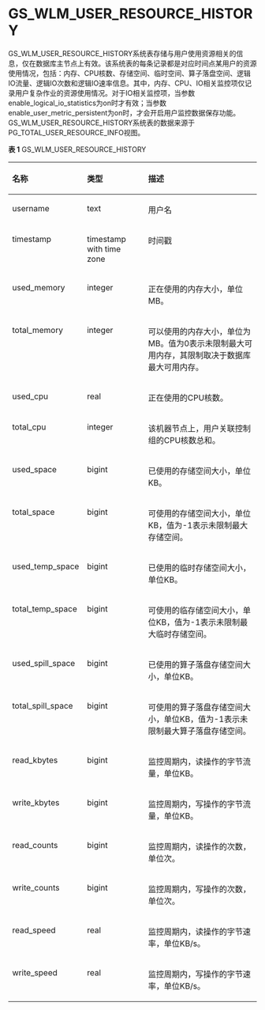 # GS\_WLM\_USER\_RESOURCE\_HISTORY<a name="ZH-CN_TOPIC_0242385792"></a>

GS\_WLM\_USER\_RESOURCE\_HISTORY系统表存储与用户使用资源相关的信息，仅在数据库主节点上有效。该系统表的每条记录都是对应时间点某用户的资源使用情况，包括：内存、CPU核数、存储空间、临时空间、算子落盘空间、逻辑IO流量、逻辑IO次数和逻辑IO速率信息。其中，内存、CPU、IO相关监控项仅记录用户复杂作业的资源使用情况。对于IO相关监控项，当参数enable\_logical\_io\_statistics为on时才有效；当参数enable\_user\_metric\_persistent为on时，才会开启用户监控数据保存功能。GS\_WLM\_USER\_RESOURCE\_HISTORY系统表的数据来源于PG\_TOTAL\_USER\_RESOURCE\_INFO视图。

**表 1**  GS\_WLM\_USER\_RESOURCE\_HISTORY

<a name="zh-cn_topic_0237122265_table15633834175114"></a>
<table><thead align="left"><tr id="zh-cn_topic_0237122265_row17633143412517"><th class="cellrowborder" valign="top" width="20.42204220422042%" id="mcps1.2.4.1.1"><p id="zh-cn_topic_0237122265_p53185310511"><a name="zh-cn_topic_0237122265_p53185310511"></a><a name="zh-cn_topic_0237122265_p53185310511"></a>名称</p>
</th>
<th class="cellrowborder" valign="top" width="26.092609260926093%" id="mcps1.2.4.1.2"><p id="zh-cn_topic_0237122265_p1463383485112"><a name="zh-cn_topic_0237122265_p1463383485112"></a><a name="zh-cn_topic_0237122265_p1463383485112"></a>类型</p>
</th>
<th class="cellrowborder" valign="top" width="53.48534853485349%" id="mcps1.2.4.1.3"><p id="zh-cn_topic_0237122265_p186331534145111"><a name="zh-cn_topic_0237122265_p186331534145111"></a><a name="zh-cn_topic_0237122265_p186331534145111"></a>描述</p>
</th>
</tr>
</thead>
<tbody><tr id="zh-cn_topic_0237122265_row1563313416518"><td class="cellrowborder" valign="top" width="20.42204220422042%" headers="mcps1.2.4.1.1 "><p id="zh-cn_topic_0237122265_p16634133417511"><a name="zh-cn_topic_0237122265_p16634133417511"></a><a name="zh-cn_topic_0237122265_p16634133417511"></a>username</p>
</td>
<td class="cellrowborder" valign="top" width="26.092609260926093%" headers="mcps1.2.4.1.2 "><p id="zh-cn_topic_0237122265_p563483485115"><a name="zh-cn_topic_0237122265_p563483485115"></a><a name="zh-cn_topic_0237122265_p563483485115"></a>text</p>
</td>
<td class="cellrowborder" valign="top" width="53.48534853485349%" headers="mcps1.2.4.1.3 "><p id="zh-cn_topic_0237122265_p86341934145113"><a name="zh-cn_topic_0237122265_p86341934145113"></a><a name="zh-cn_topic_0237122265_p86341934145113"></a>用户名</p>
</td>
</tr>
<tr id="zh-cn_topic_0237122265_row56348346517"><td class="cellrowborder" valign="top" width="20.42204220422042%" headers="mcps1.2.4.1.1 "><p id="zh-cn_topic_0237122265_p16634634135117"><a name="zh-cn_topic_0237122265_p16634634135117"></a><a name="zh-cn_topic_0237122265_p16634634135117"></a>timestamp</p>
</td>
<td class="cellrowborder" valign="top" width="26.092609260926093%" headers="mcps1.2.4.1.2 "><p id="zh-cn_topic_0237122265_p863415348515"><a name="zh-cn_topic_0237122265_p863415348515"></a><a name="zh-cn_topic_0237122265_p863415348515"></a>timestamp with time zone</p>
</td>
<td class="cellrowborder" valign="top" width="53.48534853485349%" headers="mcps1.2.4.1.3 "><p id="zh-cn_topic_0237122265_p86348343514"><a name="zh-cn_topic_0237122265_p86348343514"></a><a name="zh-cn_topic_0237122265_p86348343514"></a>时间戳</p>
</td>
</tr>
<tr id="zh-cn_topic_0237122265_row13634143413512"><td class="cellrowborder" valign="top" width="20.42204220422042%" headers="mcps1.2.4.1.1 "><p id="zh-cn_topic_0237122265_p96344345511"><a name="zh-cn_topic_0237122265_p96344345511"></a><a name="zh-cn_topic_0237122265_p96344345511"></a>used_memory</p>
</td>
<td class="cellrowborder" valign="top" width="26.092609260926093%" headers="mcps1.2.4.1.2 "><p id="zh-cn_topic_0237122265_p16634234165117"><a name="zh-cn_topic_0237122265_p16634234165117"></a><a name="zh-cn_topic_0237122265_p16634234165117"></a>integer</p>
</td>
<td class="cellrowborder" valign="top" width="53.48534853485349%" headers="mcps1.2.4.1.3 "><p id="zh-cn_topic_0237122265_p263473418512"><a name="zh-cn_topic_0237122265_p263473418512"></a><a name="zh-cn_topic_0237122265_p263473418512"></a>正在使用的内存大小，单位MB。</p>
</td>
</tr>
<tr id="zh-cn_topic_0237122265_row126341834205118"><td class="cellrowborder" valign="top" width="20.42204220422042%" headers="mcps1.2.4.1.1 "><p id="zh-cn_topic_0237122265_p2634123411519"><a name="zh-cn_topic_0237122265_p2634123411519"></a><a name="zh-cn_topic_0237122265_p2634123411519"></a>total_memory</p>
</td>
<td class="cellrowborder" valign="top" width="26.092609260926093%" headers="mcps1.2.4.1.2 "><p id="zh-cn_topic_0237122265_p136348343517"><a name="zh-cn_topic_0237122265_p136348343517"></a><a name="zh-cn_topic_0237122265_p136348343517"></a>integer</p>
</td>
<td class="cellrowborder" valign="top" width="53.48534853485349%" headers="mcps1.2.4.1.3 "><p id="zh-cn_topic_0237122265_p7634234165116"><a name="zh-cn_topic_0237122265_p7634234165116"></a><a name="zh-cn_topic_0237122265_p7634234165116"></a>可以使用的内存大小，单位为MB。值为0表示未限制最大可用内存，其限制取决于数据库最大可用内存。</p>
</td>
</tr>
<tr id="zh-cn_topic_0237122265_row15634134105111"><td class="cellrowborder" valign="top" width="20.42204220422042%" headers="mcps1.2.4.1.1 "><p id="zh-cn_topic_0237122265_p1634034115116"><a name="zh-cn_topic_0237122265_p1634034115116"></a><a name="zh-cn_topic_0237122265_p1634034115116"></a>used_cpu</p>
</td>
<td class="cellrowborder" valign="top" width="26.092609260926093%" headers="mcps1.2.4.1.2 "><p id="zh-cn_topic_0237122265_p13634434115117"><a name="zh-cn_topic_0237122265_p13634434115117"></a><a name="zh-cn_topic_0237122265_p13634434115117"></a>real</p>
</td>
<td class="cellrowborder" valign="top" width="53.48534853485349%" headers="mcps1.2.4.1.3 "><p id="zh-cn_topic_0237122265_p163483412516"><a name="zh-cn_topic_0237122265_p163483412516"></a><a name="zh-cn_topic_0237122265_p163483412516"></a>正在使用的CPU核数。</p>
</td>
</tr>
<tr id="zh-cn_topic_0237122265_row4634193413513"><td class="cellrowborder" valign="top" width="20.42204220422042%" headers="mcps1.2.4.1.1 "><p id="zh-cn_topic_0237122265_p1463433411511"><a name="zh-cn_topic_0237122265_p1463433411511"></a><a name="zh-cn_topic_0237122265_p1463433411511"></a>total_cpu</p>
</td>
<td class="cellrowborder" valign="top" width="26.092609260926093%" headers="mcps1.2.4.1.2 "><p id="zh-cn_topic_0237122265_p1563423465112"><a name="zh-cn_topic_0237122265_p1563423465112"></a><a name="zh-cn_topic_0237122265_p1563423465112"></a>integer</p>
</td>
<td class="cellrowborder" valign="top" width="53.48534853485349%" headers="mcps1.2.4.1.3 "><p id="zh-cn_topic_0237122265_p3634113455111"><a name="zh-cn_topic_0237122265_p3634113455111"></a><a name="zh-cn_topic_0237122265_p3634113455111"></a>该机器节点上，用户关联控制组的CPU核数总和。</p>
</td>
</tr>
<tr id="zh-cn_topic_0237122265_row56341434195116"><td class="cellrowborder" valign="top" width="20.42204220422042%" headers="mcps1.2.4.1.1 "><p id="zh-cn_topic_0237122265_p963443418513"><a name="zh-cn_topic_0237122265_p963443418513"></a><a name="zh-cn_topic_0237122265_p963443418513"></a>used_space</p>
</td>
<td class="cellrowborder" valign="top" width="26.092609260926093%" headers="mcps1.2.4.1.2 "><p id="zh-cn_topic_0237122265_p18634173419511"><a name="zh-cn_topic_0237122265_p18634173419511"></a><a name="zh-cn_topic_0237122265_p18634173419511"></a>bigint</p>
</td>
<td class="cellrowborder" valign="top" width="53.48534853485349%" headers="mcps1.2.4.1.3 "><p id="zh-cn_topic_0237122265_p6634173415512"><a name="zh-cn_topic_0237122265_p6634173415512"></a><a name="zh-cn_topic_0237122265_p6634173415512"></a>已使用的存储空间大小，单位KB。</p>
</td>
</tr>
<tr id="zh-cn_topic_0237122265_row5634133410512"><td class="cellrowborder" valign="top" width="20.42204220422042%" headers="mcps1.2.4.1.1 "><p id="zh-cn_topic_0237122265_p6635163445111"><a name="zh-cn_topic_0237122265_p6635163445111"></a><a name="zh-cn_topic_0237122265_p6635163445111"></a>total_space</p>
</td>
<td class="cellrowborder" valign="top" width="26.092609260926093%" headers="mcps1.2.4.1.2 "><p id="zh-cn_topic_0237122265_p46351834185110"><a name="zh-cn_topic_0237122265_p46351834185110"></a><a name="zh-cn_topic_0237122265_p46351834185110"></a>bigint</p>
</td>
<td class="cellrowborder" valign="top" width="53.48534853485349%" headers="mcps1.2.4.1.3 "><p id="zh-cn_topic_0237122265_p1863573485110"><a name="zh-cn_topic_0237122265_p1863573485110"></a><a name="zh-cn_topic_0237122265_p1863573485110"></a>可使用的存储空间大小，单位KB，值为-1表示未限制最大存储空间。</p>
</td>
</tr>
<tr id="zh-cn_topic_0237122265_row176354342517"><td class="cellrowborder" valign="top" width="20.42204220422042%" headers="mcps1.2.4.1.1 "><p id="zh-cn_topic_0237122265_p14635153416513"><a name="zh-cn_topic_0237122265_p14635153416513"></a><a name="zh-cn_topic_0237122265_p14635153416513"></a>used_temp_space</p>
</td>
<td class="cellrowborder" valign="top" width="26.092609260926093%" headers="mcps1.2.4.1.2 "><p id="zh-cn_topic_0237122265_p1663514348513"><a name="zh-cn_topic_0237122265_p1663514348513"></a><a name="zh-cn_topic_0237122265_p1663514348513"></a>bigint</p>
</td>
<td class="cellrowborder" valign="top" width="53.48534853485349%" headers="mcps1.2.4.1.3 "><p id="zh-cn_topic_0237122265_p7635113415114"><a name="zh-cn_topic_0237122265_p7635113415114"></a><a name="zh-cn_topic_0237122265_p7635113415114"></a>已使用的临时存储空间大小，单位KB。</p>
</td>
</tr>
<tr id="zh-cn_topic_0237122265_row10635173445119"><td class="cellrowborder" valign="top" width="20.42204220422042%" headers="mcps1.2.4.1.1 "><p id="zh-cn_topic_0237122265_p9635143425116"><a name="zh-cn_topic_0237122265_p9635143425116"></a><a name="zh-cn_topic_0237122265_p9635143425116"></a>total_temp_space</p>
</td>
<td class="cellrowborder" valign="top" width="26.092609260926093%" headers="mcps1.2.4.1.2 "><p id="zh-cn_topic_0237122265_p1263513410516"><a name="zh-cn_topic_0237122265_p1263513410516"></a><a name="zh-cn_topic_0237122265_p1263513410516"></a>bigint</p>
</td>
<td class="cellrowborder" valign="top" width="53.48534853485349%" headers="mcps1.2.4.1.3 "><p id="zh-cn_topic_0237122265_p17635734175119"><a name="zh-cn_topic_0237122265_p17635734175119"></a><a name="zh-cn_topic_0237122265_p17635734175119"></a>可使用的临存储空间大小，单位KB，值为-1表示未限制最大临时存储空间。</p>
</td>
</tr>
<tr id="zh-cn_topic_0237122265_row3635113455119"><td class="cellrowborder" valign="top" width="20.42204220422042%" headers="mcps1.2.4.1.1 "><p id="zh-cn_topic_0237122265_p11635934105114"><a name="zh-cn_topic_0237122265_p11635934105114"></a><a name="zh-cn_topic_0237122265_p11635934105114"></a>used_spill_space</p>
</td>
<td class="cellrowborder" valign="top" width="26.092609260926093%" headers="mcps1.2.4.1.2 "><p id="zh-cn_topic_0237122265_p16351334175118"><a name="zh-cn_topic_0237122265_p16351334175118"></a><a name="zh-cn_topic_0237122265_p16351334175118"></a>bigint</p>
</td>
<td class="cellrowborder" valign="top" width="53.48534853485349%" headers="mcps1.2.4.1.3 "><p id="zh-cn_topic_0237122265_p13635434205119"><a name="zh-cn_topic_0237122265_p13635434205119"></a><a name="zh-cn_topic_0237122265_p13635434205119"></a>已使用的算子落盘存储空间大小，单位KB。</p>
</td>
</tr>
<tr id="zh-cn_topic_0237122265_row86359341514"><td class="cellrowborder" valign="top" width="20.42204220422042%" headers="mcps1.2.4.1.1 "><p id="zh-cn_topic_0237122265_p1163543415120"><a name="zh-cn_topic_0237122265_p1163543415120"></a><a name="zh-cn_topic_0237122265_p1163543415120"></a>total_spill_space</p>
</td>
<td class="cellrowborder" valign="top" width="26.092609260926093%" headers="mcps1.2.4.1.2 "><p id="zh-cn_topic_0237122265_p36356343510"><a name="zh-cn_topic_0237122265_p36356343510"></a><a name="zh-cn_topic_0237122265_p36356343510"></a>bigint</p>
</td>
<td class="cellrowborder" valign="top" width="53.48534853485349%" headers="mcps1.2.4.1.3 "><p id="zh-cn_topic_0237122265_p206351434105117"><a name="zh-cn_topic_0237122265_p206351434105117"></a><a name="zh-cn_topic_0237122265_p206351434105117"></a>可使用的算子落盘存储空间大小，单位KB，值为-1表示未限制最大算子落盘存储空间。</p>
</td>
</tr>
<tr id="zh-cn_topic_0237122265_row16635134115119"><td class="cellrowborder" valign="top" width="20.42204220422042%" headers="mcps1.2.4.1.1 "><p id="zh-cn_topic_0237122265_p46351034125113"><a name="zh-cn_topic_0237122265_p46351034125113"></a><a name="zh-cn_topic_0237122265_p46351034125113"></a>read_kbytes</p>
</td>
<td class="cellrowborder" valign="top" width="26.092609260926093%" headers="mcps1.2.4.1.2 "><p id="zh-cn_topic_0237122265_p96351034175115"><a name="zh-cn_topic_0237122265_p96351034175115"></a><a name="zh-cn_topic_0237122265_p96351034175115"></a>bigint</p>
</td>
<td class="cellrowborder" valign="top" width="53.48534853485349%" headers="mcps1.2.4.1.3 "><p id="zh-cn_topic_0237122265_p863533413514"><a name="zh-cn_topic_0237122265_p863533413514"></a><a name="zh-cn_topic_0237122265_p863533413514"></a>监控周期内，读操作的字节流量，单位KB。</p>
</td>
</tr>
<tr id="zh-cn_topic_0237122265_row136351034125115"><td class="cellrowborder" valign="top" width="20.42204220422042%" headers="mcps1.2.4.1.1 "><p id="zh-cn_topic_0237122265_p10635234185115"><a name="zh-cn_topic_0237122265_p10635234185115"></a><a name="zh-cn_topic_0237122265_p10635234185115"></a>write_kbytes</p>
</td>
<td class="cellrowborder" valign="top" width="26.092609260926093%" headers="mcps1.2.4.1.2 "><p id="zh-cn_topic_0237122265_p863523415119"><a name="zh-cn_topic_0237122265_p863523415119"></a><a name="zh-cn_topic_0237122265_p863523415119"></a>bigint</p>
</td>
<td class="cellrowborder" valign="top" width="53.48534853485349%" headers="mcps1.2.4.1.3 "><p id="zh-cn_topic_0237122265_p10636734165110"><a name="zh-cn_topic_0237122265_p10636734165110"></a><a name="zh-cn_topic_0237122265_p10636734165110"></a>监控周期内，写操作的字节流量，单位KB。</p>
</td>
</tr>
<tr id="zh-cn_topic_0237122265_row9636133465111"><td class="cellrowborder" valign="top" width="20.42204220422042%" headers="mcps1.2.4.1.1 "><p id="zh-cn_topic_0237122265_p1563653445111"><a name="zh-cn_topic_0237122265_p1563653445111"></a><a name="zh-cn_topic_0237122265_p1563653445111"></a>read_counts</p>
</td>
<td class="cellrowborder" valign="top" width="26.092609260926093%" headers="mcps1.2.4.1.2 "><p id="zh-cn_topic_0237122265_p763683465118"><a name="zh-cn_topic_0237122265_p763683465118"></a><a name="zh-cn_topic_0237122265_p763683465118"></a>bigint</p>
</td>
<td class="cellrowborder" valign="top" width="53.48534853485349%" headers="mcps1.2.4.1.3 "><p id="zh-cn_topic_0237122265_p1563341118139"><a name="zh-cn_topic_0237122265_p1563341118139"></a><a name="zh-cn_topic_0237122265_p1563341118139"></a>监控周期内，读操作的次数，单位次。</p>
</td>
</tr>
<tr id="zh-cn_topic_0237122265_row1663683417516"><td class="cellrowborder" valign="top" width="20.42204220422042%" headers="mcps1.2.4.1.1 "><p id="zh-cn_topic_0237122265_p66365344511"><a name="zh-cn_topic_0237122265_p66365344511"></a><a name="zh-cn_topic_0237122265_p66365344511"></a>write_counts</p>
</td>
<td class="cellrowborder" valign="top" width="26.092609260926093%" headers="mcps1.2.4.1.2 "><p id="zh-cn_topic_0237122265_p2636163418516"><a name="zh-cn_topic_0237122265_p2636163418516"></a><a name="zh-cn_topic_0237122265_p2636163418516"></a>bigint</p>
</td>
<td class="cellrowborder" valign="top" width="53.48534853485349%" headers="mcps1.2.4.1.3 "><p id="zh-cn_topic_0237122265_p763613415512"><a name="zh-cn_topic_0237122265_p763613415512"></a><a name="zh-cn_topic_0237122265_p763613415512"></a>监控周期内，写操作的次数，单位次。</p>
</td>
</tr>
<tr id="zh-cn_topic_0237122265_row2636734175117"><td class="cellrowborder" valign="top" width="20.42204220422042%" headers="mcps1.2.4.1.1 "><p id="zh-cn_topic_0237122265_p463663495117"><a name="zh-cn_topic_0237122265_p463663495117"></a><a name="zh-cn_topic_0237122265_p463663495117"></a>read_speed</p>
</td>
<td class="cellrowborder" valign="top" width="26.092609260926093%" headers="mcps1.2.4.1.2 "><p id="zh-cn_topic_0237122265_p1663619341518"><a name="zh-cn_topic_0237122265_p1663619341518"></a><a name="zh-cn_topic_0237122265_p1663619341518"></a>real</p>
</td>
<td class="cellrowborder" valign="top" width="53.48534853485349%" headers="mcps1.2.4.1.3 "><p id="zh-cn_topic_0237122265_p96361534105116"><a name="zh-cn_topic_0237122265_p96361534105116"></a><a name="zh-cn_topic_0237122265_p96361534105116"></a>监控周期内，读操作的字节速率，单位KB/s。</p>
</td>
</tr>
<tr id="zh-cn_topic_0237122265_row19991428101118"><td class="cellrowborder" valign="top" width="20.42204220422042%" headers="mcps1.2.4.1.1 "><p id="zh-cn_topic_0237122265_p12100228141112"><a name="zh-cn_topic_0237122265_p12100228141112"></a><a name="zh-cn_topic_0237122265_p12100228141112"></a>write_speed</p>
</td>
<td class="cellrowborder" valign="top" width="26.092609260926093%" headers="mcps1.2.4.1.2 "><p id="zh-cn_topic_0237122265_p191000288116"><a name="zh-cn_topic_0237122265_p191000288116"></a><a name="zh-cn_topic_0237122265_p191000288116"></a>real</p>
</td>
<td class="cellrowborder" valign="top" width="53.48534853485349%" headers="mcps1.2.4.1.3 "><p id="zh-cn_topic_0237122265_p210072812117"><a name="zh-cn_topic_0237122265_p210072812117"></a><a name="zh-cn_topic_0237122265_p210072812117"></a>监控周期内，写操作的字节速率，单位KB/s。</p>
</td>
</tr>
</tbody>
</table>

